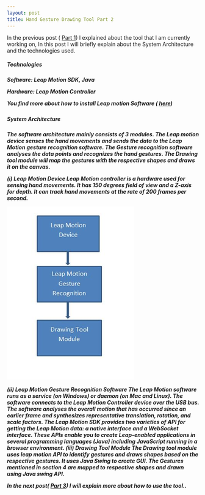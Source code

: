 ```yaml
---
layout: post
title: Hand Gesture Drawing Tool Part 2
---
```


In the previous post ( [Part 1](http://golisandeep3.github.io/Hand-Gesture-Drawing-Tool-Part-1/)) I explained about the tool that  I am currently working on, In this post I will  briefly explain  about the System Architecture  and the technologies used.

<h5>Technologies<h5>

Software:  Leap Motion SDK, Java

Hardware: Leap Motion Controller

You find more about how to install Leap motion Software  ( [here](http://golisandeep3.github.io/How-to-use-Leap-Motion-Controller/))


<h5>System Architecture<h5>

The software architecture mainly consists of 3 modules. The Leap motion device senses the hand movements and sends the data to the Leap Motion gesture recognition software. The Gesture recognition software analyses the data points and recognizes the hand gestures. The Drawing tool module will map the gestures with the respective shapes and draws it on the canvas.
 
(i)	Leap Motion Device
Leap Motion controller is a hardware used for sensing hand movements. It has 150 degrees field of view and a Z-axis for depth. It can track hand movements at the rate of 200 frames per second.

![Architecture](https://github.com/golisandeep3/golisandeep3.github.io/blob/master/_posts/architecture.jpg?raw=true)

(ii)	Leap Motion Gesture Recognition Software
The Leap Motion software runs as a service (on Windows) or daemon (on Mac and Linux). The software connects to the Leap Motion Controller device over the USB bus. The software analyses the overall motion that has occurred since an earlier frame and synthesizes representative translation, rotation, and scale factors. The Leap Motion SDK provides two varieties of API for getting the Leap Motion data: a native interface and a WebSocket interface. These APIs enable you to create Leap-enabled applications in several programming languages (Java) including JavaScript running in a browser environment.
(iii)	Drawing Tool Module
The Drawing tool module uses leap motion API to identify gestures and draws shapes based on the respective gestures. It uses Java Swing to create GUI. The Gestures mentioned in section 4 are mapped to respective shapes and drawn using Java swing API.

In the next post( [Part 3](ghgfbh)) I will explain  more about how to use the tool..
